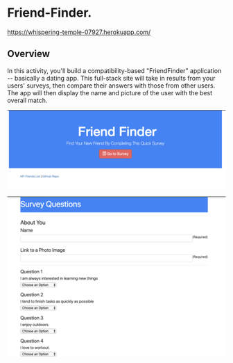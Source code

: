 # Friend-Finder. 
https://whispering-temple-07927.herokuapp.com/

## Overview
In this activity, you'll build a compatibility-based "FriendFinder" application -- basically a dating app. This full-stack site will take in results from your users' surveys, then compare their answers with those from other users. The app will then display the name and picture of the user with the best overall match.

![](img/FFimg2.png)


![](img/FFimg.png)


